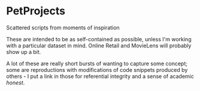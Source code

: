 # PetProjects
Scattered scripts from moments of inspiration 

These are intended to be as self-contained as possible, unless I'm working with a particular dataset in mind.  Online Retail and MovieLens will probably show up a bit. 

A lot of these are really short bursts of wanting to capture some concept; some are reproductions with modifications of code snippets produced by others - I put a link in those for referential integrity and a sense of academic *honest*.
